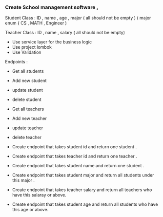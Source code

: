 ### Create School management software ,

Student Class : ID , name , age , major ( all should not be empty ) ( major enum { CS , MATH , Engineer )

Teacher Class : ID , name , salary ( all should not be empty)

- Use service layer for the business logic
- Use project lombok
- Use Validation

Endpoints :

- Get all students
- Add new student
- update student
- delete student
- Get all teachers
- Add new teacher
- update teacher
- delete teacher


- Create endpoint that takes student id and return one student .
- Create endpoint that takes teacher id and return one teacher .
- Create endpoint that takes student name and return one student .
- Create endpoint that takes student major and return all students under this major .
- Create endpoint that takes teacher salary and return all teachers who have this salaray or above.
- Create endpoint that takes student age and return all students who have this age or above.

